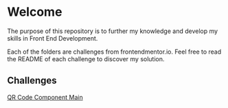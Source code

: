 # Welcome

The purpose of this repository is to further my knowledge and develop my skills in Front End Development.

Each of the folders are challenges from frontendmentor.io. Feel free to read the README of each challenge to discover my solution.

## Challenges

[QR Code Component Main](https://spencer-rafada.github.io/frontendmentor-challenges/qr-code-component-main/)